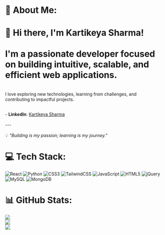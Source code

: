 # 💫 About Me:
# 👋 Hi there, I'm Kartikeya Sharma!  <br><br>I'm a passionate developer focused on building intuitive, scalable, and efficient web applications. 
<br>I love exploring new technologies, learning from challenges, and contributing to impactful projects.  

<br>- **LinkedIn**: [Kartikeya Sharma](https://www.linkedin.com/in/kartikeya-sharma)  <br><br>---<br><br>💡 *"Building is my passion; learning is my journey."*<br>


# 💻 Tech Stack:
![React](https://img.shields.io/badge/react-%2320232a.svg?style=for-the-badge&logo=react&logoColor=%2361DAFB) ![Python](https://img.shields.io/badge/python-3670A0?style=for-the-badge&logo=python&logoColor=ffdd54) ![CSS3](https://img.shields.io/badge/css3-%231572B6.svg?style=for-the-badge&logo=css3&logoColor=white) ![TailwindCSS](https://img.shields.io/badge/tailwindcss-%2338B2AC.svg?style=for-the-badge&logo=tailwind-css&logoColor=white) ![JavaScript](https://img.shields.io/badge/javascript-%23323330.svg?style=for-the-badge&logo=javascript&logoColor=%23F7DF1E) ![HTML5](https://img.shields.io/badge/html5-%23E34F26.svg?style=for-the-badge&logo=html5&logoColor=white) ![jQuery](https://img.shields.io/badge/jquery-%230769AD.svg?style=for-the-badge&logo=jquery&logoColor=white) ![MySQL](https://img.shields.io/badge/mysql-4479A1.svg?style=for-the-badge&logo=mysql&logoColor=white) ![MongoDB](https://img.shields.io/badge/MongoDB-%234ea94b.svg?style=for-the-badge&logo=mongodb&logoColor=white)
# 📊 GitHub Stats:
![](https://github-readme-stats.vercel.app/api?username=Kartikeya-16&theme=dark&hide_border=false&include_all_commits=false&count_private=false)<br/>
![](https://github-readme-streak-stats.herokuapp.com/?user=Kartikeya-16&theme=dark&hide_border=false)<br/>
![](https://github-readme-stats.vercel.app/api/top-langs/?username=Kartikeya-16&theme=dark&hide_border=false&include_all_commits=false&count_private=false&layout=compact)

<!-- Proudly created with GPRM ( https://gprm.itsvg.in ) -->
